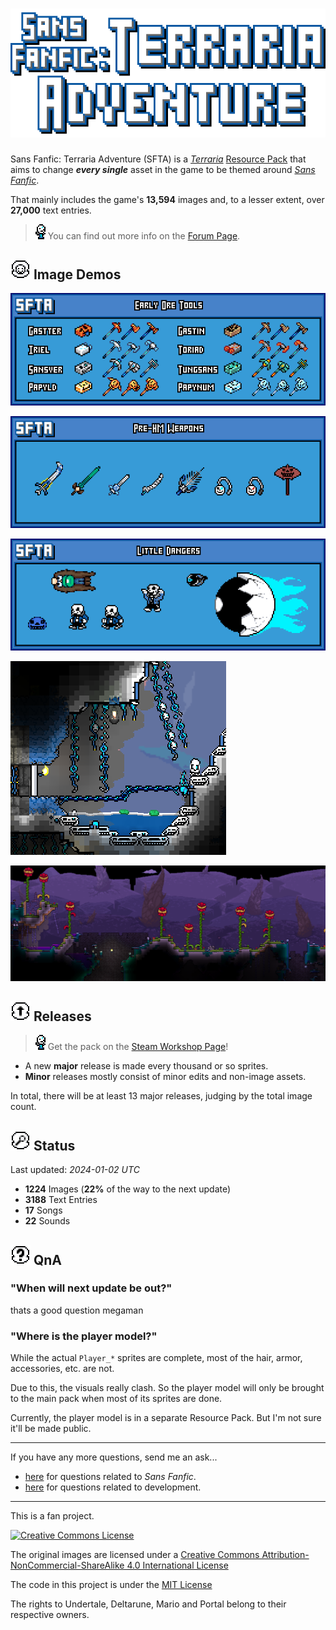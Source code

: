 # ![Sans Fanfic: Terraria Adventure](.github/images/gh-logo.png)

Sans Fanfic: Terraria Adventure (SFTA) is a [_Terraria_] [Resource Pack] that
aims to change _**every single**_ asset in the game
to be themed around [_Sans Fanfic_].

That mainly includes the game's **13,594** images and,
to a lesser extent, over **27,000** text entries.

> ![info](.github/images/thyme.png)
> You can find out more info on the [Forum Page].

## ![icon](.github/images/icon-images.png) Image Demos

![demo of early ore tools](.github/images/tool-demo.png)

![demo of some pre-hardmode weapons](.github/images/weapon-demo.png)

![demo of some pre-hardmode enemies](.github/images/enemy-demo.png)

![snapshot of a forest pond](.github/images/purity.png)

![snapshot of a forest pond](.github/images/corruption.png)

## ![icon](.github/images/icon-releases.png) Releases

> ![info](.github/images/thyme.png)
> Get the pack on the [Steam Workshop Page]!

- A new **major** release is made every thousand or so sprites.
- **Minor** releases mostly consist of minor edits and non-image assets.

In total, there will be at least 13 major releases,
judging by the total image count.

## ![icon](.github/images/icon-status.png) Status

<!--@template FileCount
Last updated: _{@p time @} UTC_

- **{@p img @}** Images (**{@p img-p @}%** of the way to the next update)
- **{@p loc @}** Text Entries
- **{@p mus @}** Songs
- **{@p snd @}** Sounds
@end-template-->
<!--@region FileCount-->
Last updated: _2024-01-02 UTC_

- **1224** Images (**22%** of the way to the next update)
- **3188** Text Entries
- **17** Songs
- **22** Sounds
<!--@end-region-->

## ![icon](.github/images/icon-other.png) QnA

### "When will next update be out?"

thats a good question megaman

### "Where is the player model?"

While the actual `Player_*` sprites are complete,
most of the hair, armor, accessories, etc. are not.

Due to this, the visuals really clash.
So the player model will only be brought to the main pack
when most of its sprites are done.

Currently, the player model is in a separate Resource Pack.
But I'm not sure it'll be made public.

---

If you have any more questions, send me an ask...

- [here](sans-fanfic.tumblr.com/ask) for questions related to _Sans Fanfic_.
- [here](tey-dev.tumblr.com/ask) for questions related to development.

---

This is a fan project.

[![Creative Commons License](https://i.creativecommons.org/l/by-nc-sa/4.0/88x31.png)](http://creativecommons.org/licenses/by-nc-sa/4.0/)

The original images are licensed under a
[Creative Commons Attribution-NonCommercial-ShareAlike 4.0 International License]

The code in this project is under the [MIT License]

The rights to Undertale, Deltarune, Mario and Portal
belong to their respective owners.

<!-- References -->

[_Terraria_]: https://terraria.org/
[Resource Pack]: https://terraria.wiki.gg/wiki/Resource_Pack
[_Sans Fanfic_]: sans-fanfic.tumblr.com
[Forum Page]: https://forums.terraria.org/index.php?threads/sans-fanfic-terraria-adventure.113654/#post-275484
[Steam Workshop Page]: https://steamcommunity.com/sharedfiles/filedetails/?id=3006001590
[MIT License]: https://github.com/ThEnderYoshi/sf-terraria-adventure/blob/main/LICENSE
[Creative Commons Attribution-NonCommercial-ShareAlike 4.0 International License]: http://creativecommons.org/licenses/by-nc-sa/4.0/
